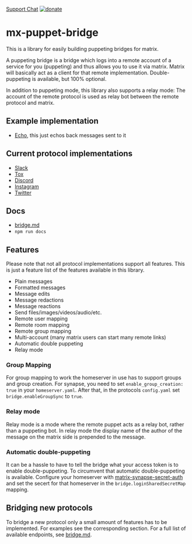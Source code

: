 [Support Chat](https://matrix.to/#/#mx-puppet-bridge:sorunome.de) [![donate](https://liberapay.com/assets/widgets/donate.svg)](https://liberapay.com/Sorunome/donate)

# mx-puppet-bridge
This is a library for easily building puppeting bridges for matrix.

A puppeting bridge is a bridge which logs into a remote account of a service for you (puppeting) and
thus allows you to use it via matrix. Matrix will basically act as a client for that remote
implementation. Double-puppeting is available, but 100% optional.

In addition to puppeting mode, this library also supports a relay mode: The account of the remote
protocol is used as relay bot between the remote protocol and matrix.

## Example implementation
 - [Echo](https://github.com/Sorunome/mx-puppet-echo), this just echos back messages sent to it

## Current protocol implementations
 - [Slack](https://github.com/Sorunome/mx-puppet-slack)
 - [Tox](https://github.com/Sorunome/mx-puppet-tox)
 - [Discord](https://github.com/matrix-discord/mx-puppet-discord)
 - [Instagram](https://github.com/Sorunome/mx-puppet-instagram)
 - [Twitter](https://github.com/Sorunome/mx-puppet-twitter)

## Docs
 - [bridge.md](https://github.com/Sorunome/mx-puppet-bridge/blob/master/bridge.md)
 - `npm run docs`

## Features
Please note that not all protocol implementations support all features. This is just a feature list
of the features available in this library.
 - Plain messages
 - Formatted messages
 - Message edits
 - Message redactions
 - Message reactions
 - Send files/images/videos/audio/etc.
 - Remote user mapping
 - Remote room mapping
 - Remote group mapping
 - Multi-account (many matrix users can start many remote links)
 - Automatic double puppeting
 - Relay mode

### Group Mapping
For group mapping to work the homeserver in use has to support groups and group creation. For
synapse, you need to set `enable_group_creation: true` in your `homeserver.yaml`. After that, in the
protocols `config.yaml` set `bridge.enableGroupSync` to `true`.

### Relay mode
Relay mode is a mode where the remote puppet acts as a relay bot, rather than a puppeting bot. In
relay mode the display name of the author of the message on the matrix side is prepended to the
message.

### Automatic double-puppeting
It can be a hassle to have to tell the bridge what your access token is to enable double-puppeting.
To circumvent that automatic double-puppeting is available. Configure your homeserver with
[matrix-synapse-secret-auth](https://github.com/devture/matrix-synapse-shared-secret-auth) and set
the secert for that homeserver in the `bridge.loginSharedSecretMap` mapping.

## Bridging new protocols
To bridge a new protocol only a small amount of features has to be implemented. For examples see
the corresponding section. For a full list of available endpoints, see [bridge.md](https://github.com/Sorunome/mx-puppet-bridge/blob/master/bridge.md).
